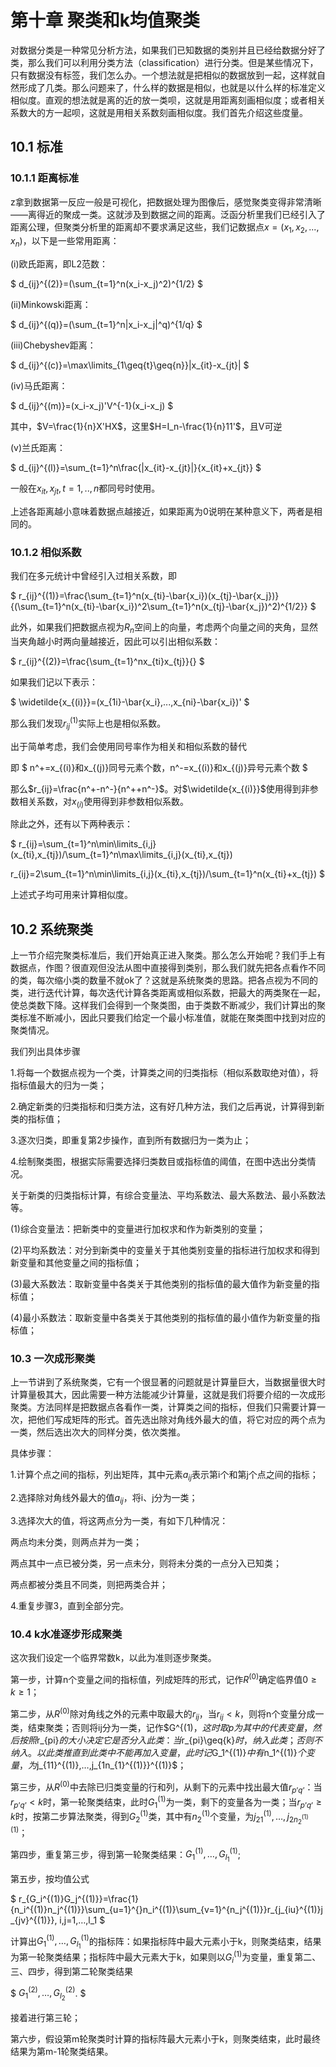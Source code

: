 # 第十章 聚类和k均值聚类
对数据分类是一种常见分析方法，如果我们已知数据的类别并且已经给数据分好了类，那么我们可以利用分类方法（classification）进行分类。但是某些情况下，只有数据没有标签，我们怎么办。一个想法就是把相似的数据放到一起，这样就自然形成了几类。那么问题来了，什么样的数据是相似，也就是以什么样的标准定义相似度。直观的想法就是离的近的放一类呗，这就是用距离刻画相似度；或者相关系数大的方一起呗，这就是用相关系数刻画相似度。我们首先介绍这些度量。
## 10.1 标准
### 10.1.1 距离标准
z拿到数据第一反应一般是可视化，把数据处理为图像后，感觉聚类变得非常清晰——离得近的聚成一类。这就涉及到数据之间的距离。泛函分析里我们已经引入了距离公理，但聚类分析里的距离却不要求满足这些，我们记数据点$x=(x_1,x_2,...,x_n)$，以下是一些常用距离：

(i)欧氏距离，即L2范数：

$
d_{ij}^{(2)}=(\sum_{t=1}^n(x_i-x_j)^2)^{1/2}
$

(ii)Minkowski距离：

$
d_{ij}^{(q)}=(\sum_{t=1}^n|x_i-x_j|^q)^{1/q}
$

(iii)Chebyshev距离：

$
d_{ij}^{(c)}=\max\limits_{1\geq{t}\geq{n}}|x_{it}-x_{jt}|
$

(iv)马氏距离：

$
d_{ij}^{(m)}=(x_i-x_j)'V^{-1}(x_i-x_j)
$

其中，$V=\frac{1}{n}X'HX$，这里$H=I_n-\frac{1}{n}11'$，且V可逆

(v)兰氏距离：

$
d_{ij}^{(l)}=\sum_{t=1}^n\frac{|x_{it}-x_{jt}|}{x_{it}+x_{jt}}
$

一般在${x_{it},x_{jt},t=1,..,n}$都同号时使用。

上述各距离越小意味着数据点越接近，如果距离为0说明在某种意义下，两者是相同的。

### 10.1.2 相似系数
我们在多元统计中曾经引入过相关系数，即

$
r_{ij}^{(1)}=\frac{\sum_{t=1}^n(x_{ti}-\bar{x_i})(x_{tj}-\bar{x_j})}{(\sum_{t=1}^n(x_{ti}-\bar{x_i})^2\sum_{t=1}^n(x_{tj}-\bar{x_j})^2)^{1/2}}
$

此外，如果我们把数据点视为$R_n$空间上的向量，考虑两个向量之间的夹角，显然当夹角越小时两向量越接近，因此可以引出相似系数：

$
r_{ij}^{(2)}=\frac{\sum_{t=1}^nx_{ti}x_{tj}}{}
$

如果我们记以下表示：

$
\widetilde{x_{(i)}}=(x_{1i}-\bar{x_i},...,x_{ni}-\bar{x_i})'
$

那么我们发现$r_{ij}^{(1)}$实际上也是相似系数。

出于简单考虑，我们会使用同号率作为相关和相似系数的替代

即
$
n^+=x_{(i)}和x_{(j)}同号元素个数，n^-=x_{(i)}和x_{(j)}异号元素个数
$

那么$r_{ij}=\frac{n^+-n^-}{n^++n^-}$。对$\widetilde{x_{(i)}}$使用得到非参数相关系数，对$x_{(i)}$使用得到非参数相似系数。

除此之外，还有以下两种表示：

$
r_{ij}=\sum_{t=1}^n\min\limits_{i,j}(x_{ti},x_{tj})/\sum_{t=1}^n\max\limits_{i,j}(x_{ti},x_{tj})

r_{ij}=2\sum_{t=1}^n\min\limits_{i,j}(x_{ti},x_{tj})/\sum_{t=1}^n(x_{ti}+x_{tj})
$

上述式子均可用来计算相似度。

## 10.2 系统聚类
上一节介绍完聚类标准后，我们开始真正进入聚类。那么怎么开始呢？我们手上有数据点，作图？很直观但没法从图中直接得到类别，那么我们就先把各点看作不同的类，每次缩小类的数量不就ok了？这就是系统聚类的思路。把各点视为不同的类，进行迭代计算，每次迭代计算各类距离或相似系数，把最大的两类聚在一起，使总类数下降。这样我们会得到一个聚类图，由于类数不断减少，我们计算出的聚类标准不断减小，因此只要我们给定一个最小标准值，就能在聚类图中找到对应的聚类情况。

我们列出具体步骤

1.将每一个数据点视为一个类，计算类之间的归类指标（相似系数取绝对值），将指标值最大的归为一类；

2.确定新类的归类指标和归类方法，这有好几种方法，我们之后再说，计算得到新类的指标值；

3.逐次归类，即重复第2步操作，直到所有数据归为一类为止；

4.绘制聚类图，根据实际需要选择归类数目或指标值的阈值，在图中选出分类情况。

关于新类的归类指标计算，有综合变量法、平均系数法、最大系数法、最小系数法等。

(1)综合变量法：把新类中的变量进行加权求和作为新类别的变量；

(2)平均系数法：对分到新类中的变量关于其他类别变量的指标进行加权求和得到新变量和其他变量之间的指标值；

(3)最大系数法：取新变量中各类关于其他类别的指标值的最大值作为新变量的指标值；

(4)最小系数法：取新变量中各类关于其他类别的指标值的最小值作为新变量的指标值；

### 10.3 一次成形聚类
上一节讲到了系统聚类，它有一个很显著的问题就是计算量巨大，当数据量很大时计算量极其大，因此需要一种方法能减少计算量，这就是我们将要介绍的一次成形聚类。方法同样是把数据点各看作一类，计算类之间的指标，但我们只需要计算一次，把他们写成矩阵的形式。首先选出除对角线外最大的值，将它对应的两个点为一类，然后选出次大的同样分类，依次类推。

具体步骤：

1.计算个点之间的指标，列出矩阵，其中元素$a_{ij}$表示第i个和第j个点之间的指标；

2.选择除对角线外最大的值$a_{ij}$，将i、j分为一类；

3.选择次大的值，将这两点分为一类，有如下几种情况：

两点均未分类，则两点并为一类；

两点其中一点已被分类，另一点未分，则将未分类的一点分入已知类；

两点都被分类且不同类，则把两类合并；

4.重复步骤3，直到全部分完。

### 10.4 k水准逐步形成聚类

这次我们设定一个临界常数k，以此为准则逐步聚类。

第一步，计算n个变量之间的指标值，列成矩阵的形式，记作$R^{(0)}$确定临界值$0\geq{k}\geq{1}$；

第二步，从$R^{(0)}$除对角线之外的元素中取最大的$r_{ij}$，当$r_{ij}<k$，则将n个变量分成一类，结束聚类；否则将ij分为一类，记作$G^{(1)$，这时取p为其中的代表变量，然后按照$r_{pi}$的大小决定它是否分入此类：当$r_{pi}\geq{k}$时，纳入此类；否则不纳入。以此类推直到此类中不能再加入变量，此时记$G_1^{(1)}$中有$n_1^{(1)}$个变量，为$j_{11}^{(1)},…,j_{1n_{1}^{(1)}}^{(1)}$；

第三步，从$R^{(0)}$中去除已归类变量的行和列，从剩下的元素中找出最大值$r_{p’q’}$：当$r_{p’q’}<k$时，第一轮聚类结束，此时$G_1^{(1)}$为一类，剩下的变量各为一类；当$r_{p’q’}\geq{k}$时，按第二步算法聚类，得到$G_2^{(1)}$类，其中有$n_2^{(1)}$个变量，为$j_{21}^{(1)},…,j_{2n_{2}^{(1)}}^{(1)}$；

第四步，重复第三步，得到第一轮聚类结果：$G_1^{(1)},…,G_{l_1}^{(1)}$;

第五步，按均值公式

$
r_{G_i^{(1)}G_j^{(1)}}=\frac{1}{n_i^{(1)}n_j^{(1)}}\sum_{u=1}^{}n_i^{(1)}\sum_{v=1}^{n_j^{(1)}}r_{j_{iu}^{(1)}j_{jv}^{(1)}}, i,j=1,…,l_1
$

计算出$G_1^{(1)},…,G_{l_1}^{(1)}$的指标阵：如果指标阵中最大元素小于k，则聚类结束，结果为第一轮聚类结果；指标阵中最大元素大于k，如果则以$G_i^{(1)}$为变量，重复第二、三、四步，得到第二轮聚类结果

$
$G_1^{(2)},…,G_{l_2}^{(2)}$.
$

接着进行第三轮；

第六步，假设第m轮聚类时计算的指标阵最大元素小于k，则聚类结束，此时最终结果为第m-1轮聚类结果。




